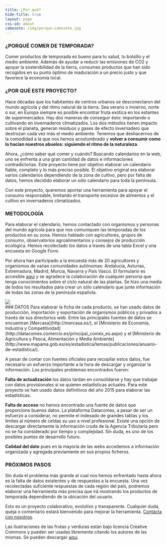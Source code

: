 ```yaml
---
title: ¿Por qué?
hide-title: true
layout: page
css-id: about
cabezote: /img/porque-cabezote.jpg
---
```


### ¿PORQUÉ COMER DE TEMPORADA?
Comer productos de temporada es bueno para tu salud, tu bolsillo y el medio ambiente. Además de ayudar a reducir las emisiones de CO2 y apoyar la sostenibilidad de la tierra, consumes productos que han sido recogidos en su punto óptimo de maduración a un precio justo y que favorece la economía local.

### ¿POR QUÉ ESTE PROYECTO?
Hace décadas que los habitantes de centros urbanos se desconectaron del mundo agrícola y del ritmo natural de la tierra. Sea verano o invierno, norte o sur, en Europa siempre es posible encontrar fruta exótica en los estantes de supermercados. Hay dos maneras de conseguir ésto: importando o cultivando en invernaderos climatizados. Los dos métodos tienen impacto sobre el planeta, generan residuos y gases de efecto invernadero que destrozan cada vez más el medio ambiente. Tenemos que deshacernos de la comodidad a la que nos hemos acostumbrado y **volver a consumir como lo hacían nuestros abuelos: siguiendo el ritmo de la naturaleza**.

Ahora, ¿cómo saber qué comer y cuándo? Buscando calendarios en la web, uno se enfrenta a una gran cantidad de datos e informaciones contradictorias. Este proyecto tiene por objetivo elaborar un calendario fiable, completo y lo más preciso posible. El objetivo original era elaborar varios calendarios dependiendo de la zona de cultivo, pero por falta de datos, hemos decidido elaborar un sólo calendario para toda la península.

Con este proyecto, queremos aportar una herramienta para apoyar el consumo responsable, limitando el transporte excesivo de alimentos y el cultivo en invernaderos climatizados.

### METODOLOGÍA
Para elaborar el calendario, hemos contactado con organismos y personas del mundo agrícola para que nos comuniquen las temporadas de los productos en su zona. Hemos hablado con agricultores, grupos de consumo, observatorios agroalimentarios y consejos de producción ecológica. Hemos recolectado los datos a través de una tabla Excel y una encuesta en Google Form.

Por ahora han participado a la encuesta más de 20 agricultores y organismos de varias comunidades autónomas: Andalucía, Asturias, Extremadura, Madrid, Murcia, Navarra y País Vasco. El formulario es accesible [aquí]({{site.url}}/colabora) y se agradece la colaboración de cualquier persona que tenga conocimientos sobre el ciclo natural de las plantas. Se hizo una media de todos los resultados para crear un sólo calendario que junte información de todas las zonas de la península española.
<br>
<div class="row">
  <div class="col-sm-12 col-xs-12">
  <img class="img-responsive img-centered" src="{{site.url}}/img/valores.jpg">
</div>
</div>
### DATOS
Para elaborar la ficha de cada producto, se han usado datos de producción, importación y exportación de organismos públicos y privados a través de sus directorios web. Entre las principales fuentes de datos se encuentran [Mercasa](http://mercasa.es/), el [Ministerio de Economía, Industria y Competitividad](http://datacomex.comercio.es/principal_comex_es.aspx) y el [Ministerio de Agricultura y Pesca, Alimentación y Media Ambiente](http://www.mapama.gob.es/es/estadistica/temas/publicaciones/anuario-de-estadistica/).

A pesar de contar con fuentes oficiales para recopilar estos datos, fue necesario un esfuerzo importante a la hora de descargar y organizar la información. Los principales problemas encontrados fueron:

**Falta de actualización** los datos tardan en consolidarse y hay que trabajar con datos provisionales si se quieren estadísticas actuales. Para este proyecto se han usado datos definitivos del año 2015 para elaborar las estadísticas.

**Falta de acceso** no hemos encontrado una fuente de datos que proporcione buenos datos. La plataforma Datacomex, a pesar de ser un esfuerzo a considerar, no permite el indexado de grandes tablas y los límites al número de celdas su uso a nivel profesional. Existe una opción de descargar directamente la información cruda de la Agencia Tributaria pero no se ha considerado por tiempo y complejidad. Sin duda, es uno de los posibles puntos de desarrollo futuro.

**Calidad del dato** pues en la mayoría de las webs accedemos a información organizada y agregada previamente en sus propios ficheros.

### PRÓXIMOS PASOS
Sin duda el problema más grande al cual nos hemos enfrentado hasta ahora es la falta de datos existentes y de respuestas a la encuesta. Una vez recolectadas suficiente respuestas de cada región del país, podremos elaborar una herramienta más precisa que irá mostrando los productos de temporada dependiendo de la ubicación del usuario.

Esto es un proyecto colaborativo, evolutivo y transparente. Cualquier duda, queja o comentario estará bienvenido para mejorar la herramienta. [Contácta con nosotros]({{site.url}}/contacto).

Las ilustraciones de las frutas y verduras están bajo licencia Creative Commons y pueden ser usadas libremente citando los autores de las mismas. Se pueden descargar [aquí](https://github.com/ffosset/journey-of-food/tree/master/ilustraciones-originales/color).
